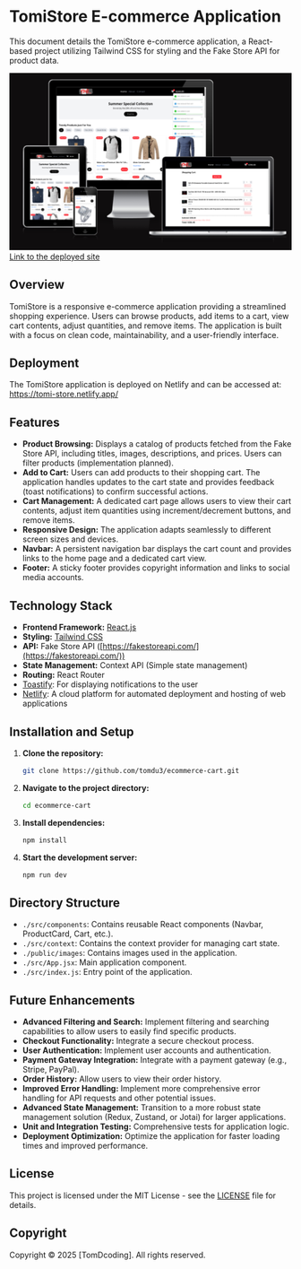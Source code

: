 # TomiStore E-commerce Application

This document details the TomiStore e-commerce application, a React-based project utilizing Tailwind CSS for styling and the Fake Store API for product data.

![TomiStore Screenshot](./docs/amiresponsive.png)
[Link to the deployed site](https://tomi-store.netlify.app/)

## Overview

TomiStore is a responsive e-commerce application providing a streamlined shopping experience.  Users can browse products, add items to a cart, view cart contents, adjust quantities, and remove items.  The application is built with a focus on clean code, maintainability, and a user-friendly interface.

## Deployment

The TomiStore application is deployed on Netlify and can be accessed at:
https://tomi-store.netlify.app/


## Features

*   **Product Browsing:**  Displays a catalog of products fetched from the Fake Store API, including titles, images, descriptions, and prices.  Users can filter products (implementation planned).
*   **Add to Cart:**  Users can add products to their shopping cart.  The application handles updates to the cart state and provides feedback (toast notifications) to confirm successful actions.
*   **Cart Management:** A dedicated cart page allows users to view their cart contents, adjust item quantities using increment/decrement buttons, and remove items.
*   **Responsive Design:** The application adapts seamlessly to different screen sizes and devices.
*   **Navbar:** A persistent navigation bar displays the cart count and provides links to the home page and a dedicated cart view.
*   **Footer:** A sticky footer provides copyright information and links to social media accounts.

## Technology Stack


*   **Frontend Framework:** [React.js](https://reactjs.org/)
*   **Styling:** [Tailwind CSS](https://tailwindcss.com/)
*   **API:** Fake Store API ([https://fakestoreapi.com/](https://fakestoreapi.com/))
*   **State Management:** Context API (Simple state management)
*   **Routing:** React Router
*   [Toastify](https://fkhadra.github.io/react-toastify/introduction): For displaying notifications to the user
*   [Netlify](https://www.netlify.com/): A cloud platform for automated deployment and hosting of web applications

## Installation and Setup

1.  **Clone the repository:**

    ```bash
    git clone https://github.com/tomdu3/ecommerce-cart.git
    ```

2.  **Navigate to the project directory:**

    ```bash
    cd ecommerce-cart
    ```

3.  **Install dependencies:**

    ```bash
    npm install
    ```

4.  **Start the development server:**

    ```bash
    npm run dev
    ```

## Directory Structure

*   `./src/components`: Contains reusable React components (Navbar, ProductCard, Cart, etc.).
*   `./src/context`: Contains the context provider for managing cart state.
*   `./public/images`: Contains images used in the application.
*   `./src/App.jsx`: Main application component.
*   `./src/index.js`: Entry point of the application.


## Future Enhancements

*   **Advanced Filtering and Search:** Implement filtering and searching capabilities to allow users to easily find specific products.
*   **Checkout Functionality:**  Integrate a secure checkout process.
*   **User Authentication:** Implement user accounts and authentication.
*   **Payment Gateway Integration:** Integrate with a payment gateway (e.g., Stripe, PayPal).
*   **Order History:** Allow users to view their order history.
*   **Improved Error Handling:**  Implement more comprehensive error handling for API requests and other potential issues.
*   **Advanced State Management:** Transition to a more robust state management solution (Redux, Zustand, or Jotai) for larger applications.
*   **Unit and Integration Testing:** Comprehensive tests for application logic.
*   **Deployment Optimization:** Optimize the application for faster loading times and improved performance.


## License

This project is licensed under the MIT License - see the [LICENSE](./LICENSE) file for details.

## Copyright

Copyright © 2025 [TomDcoding]. All rights reserved.

 